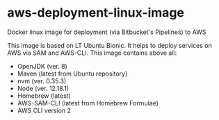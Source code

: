 # aws-deployment-linux-image
Docker linux image for deployment (via Bitbucket's Pipelines) to AWS

This image is based on LT Ubuntu Bionic. It helps to deploy services on AWS via SAM and AWS-CLI. This image contains above all:

* OpenJDK (ver. 8)
* Maven (latest from Ubuntu repository)
* nvm (ver. 0.35.3)
* Node (ver. 12.18.1)
* Homebrew (latest)
* AWS-SAM-CLI (latest from Homebrew Formulae)
* AWS CLI version 2
